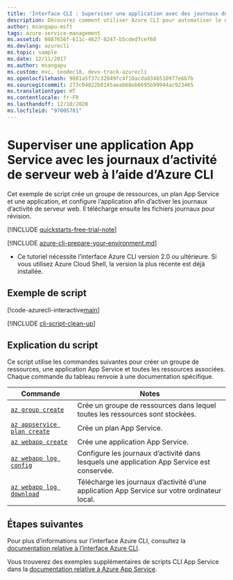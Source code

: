```yaml
---
title: 'Interface CLI : Superviser une application avec des journaux de serveur web'
description: Découvrez comment utiliser Azure CLI pour automatiser le déploiement et la gestion de votre application App Service. Cet exemple montre comment superviser une application avec des journaux de serveur web.
author: msangapu-msft
tags: azure-service-management
ms.assetid: 0887656f-611c-4627-8247-b5cded7cef60
ms.devlang: azurecli
ms.topic: sample
ms.date: 12/11/2017
ms.author: msangapu
ms.custom: mvc, seodec18, devx-track-azurecli
ms.openlocfilehash: 9881a5f37c32849fc4f10acda8346510977e6b7b
ms.sourcegitcommit: 273c04022b0145aeab68eb6695b99944ac923465
ms.translationtype: HT
ms.contentlocale: fr-FR
ms.lasthandoff: 12/10/2020
ms.locfileid: "97005781"
---
```

# <a name="monitor-an-app-service-app-with-web-server-logs-using-azure-cli"></a>Superviser une application App Service avec les journaux d’activité de serveur web à l’aide d’Azure CLI

Cet exemple de script crée un groupe de ressources, un plan App Service et une application, et configure l’application afin d’activer les journaux d’activité de serveur web. Il télécharge ensuite les fichiers journaux pour révision.

[!INCLUDE [quickstarts-free-trial-note](../../../includes/quickstarts-free-trial-note.md)]

[!INCLUDE [azure-cli-prepare-your-environment.md](../../../includes/azure-cli-prepare-your-environment.md)]

 - Ce tutoriel nécessite l’interface Azure CLI version 2.0 ou ultérieure. Si vous utilisez Azure Cloud Shell, la version la plus récente est déjà installée.

## <a name="sample-script"></a>Exemple de script

[!code-azurecli-interactive[main](../../../cli_scripts/app-service/monitor-with-logs/monitor-with-logs.sh "Monitor Logs")]

[!INCLUDE [cli-script-clean-up](../../../includes/cli-script-clean-up.md)]

## <a name="script-explanation"></a>Explication du script

Ce script utilise les commandes suivantes pour créer un groupe de ressources, une application App Service et toutes les ressources associées. Chaque commande du tableau renvoie à une documentation spécifique.

| Commande | Notes |
|---|---|
| [`az group create`](/cli/azure/group#az-group-create) | Crée un groupe de ressources dans lequel toutes les ressources sont stockées. |
| [`az appservice plan create`](/cli/azure/appservice/plan#az-appservice-plan-create) | Crée un plan App Service. |
| [`az webapp create`](/cli/azure/webapp#az-webapp-create) | Crée une application App Service. |
| [`az webapp log config`](/cli/azure/webapp/log#az-webapp-log-config) | Configure les journaux d’activité dans lesquels une application App Service est conservée. |
| [`az webapp log download`](/cli/azure/webapp/log#az-webapp-log-download) | Télécharge les journaux d’activité d’une application App Service sur votre ordinateur local. |

## <a name="next-steps"></a>Étapes suivantes

Pour plus d’informations sur l’interface Azure CLI, consultez la [documentation relative à l’interface Azure CLI](/cli/azure).

Vous trouverez des exemples supplémentaires de scripts CLI App Service dans la [documentation relative à Azure App Service](../samples-cli.md).
